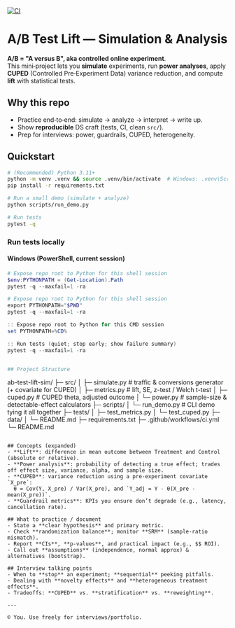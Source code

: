 [![CI](https://github.com/niisaban/ab-test-lift-sim/actions/workflows/ci.yml/badge.svg)](https://github.com/niisaban/ab-test-lift-sim/actions/workflows/ci.yml)


# A/B Test Lift — Simulation & Analysis

**A/B = "A versus B", aka controlled online experiment**.  
This mini‑project lets you **simulate** experiments, run **power analyses**, apply **CUPED** (Controlled Pre‑Experiment Data) variance reduction, and compute **lift** with statistical tests.

## Why this repo
- Practice end‑to‑end: simulate → analyze → interpret → write up.
- Show **reproducible** DS craft (tests, CI, clean `src/`).
- Prep for interviews: power, guardrails, CUPED, heterogeneity.

## Quickstart
```bash
# (Recommended) Python 3.11+
python -m venv .venv && source .venv/bin/activate  # Windows: .venv\Scripts\activate
pip install -r requirements.txt

# Run a small demo (simulate + analyze)
python scripts/run_demo.py

# Run tests
pytest -q
```
### Run tests locally

#### Windows (PowerShell, current session)
```powershell
# Expose repo root to Python for this shell session
$env:PYTHONPATH = (Get-Location).Path
pytest -q --maxfail=1 -ra

# Expose repo root to Python for this shell session
export PYTHONPATH="$PWD"
pytest -q --maxfail=1 -ra

:: Expose repo root to Python for this CMD session
set PYTHONPATH=%CD%

:: Run tests (quiet; stop early; show failure summary)
pytest -q --maxfail=1 -ra


## Project Structure
```
ab-test-lift-sim/
├─ src/
│  ├─ simulate.py         # traffic & conversions generator (+ covariate for CUPED)
│  ├─ metrics.py          # lift, SE, z-test / Welch t-test
│  ├─ cuped.py            # CUPED theta, adjusted outcome
│  └─ power.py            # sample-size & detectable-effect calculators
├─ scripts/
│  └─ run_demo.py         # CLI demo tying it all together
├─ tests/
│  ├─ test_metrics.py
│  └─ test_cuped.py
├─ data/
│  └─ README.md
├─ requirements.txt
├─ .github/workflows/ci.yml
└─ README.md
```

## Concepts (expanded)
- **Lift**: difference in mean outcome between Treatment and Control (absolute or relative).
- **Power analysis**: probability of detecting a true effect; trades off effect size, variance, alpha, and sample size.
- **CUPED**: variance reduction using a pre‑experiment covariate `X_pre`:  
  θ = Cov(Y, X_pre) / Var(X_pre), and `Y_adj = Y - θ(X_pre - mean(X_pre))`.
- **Guardrail metrics**: KPIs you ensure don’t degrade (e.g., latency, cancellation rate).

## What to practice / document
- State a **clear hypothesis** and primary metric.
- Check **randomization balance**; monitor **SRM** (sample‑ratio mismatch).
- Report **CIs**, **p‑values**, and practical impact (e.g., $$ ROI).
- Call out **assumptions** (independence, normal approx) & alternatives (bootstrap).

## Interview talking points
- When to **stop** an experiment; **sequential** peeking pitfalls.
- Dealing with **novelty effects** and **heterogeneous treatment effects**.
- Tradeoffs: **CUPED** vs. **stratification** vs. **reweighting**.

---

© You. Use freely for interviews/portfolio.
